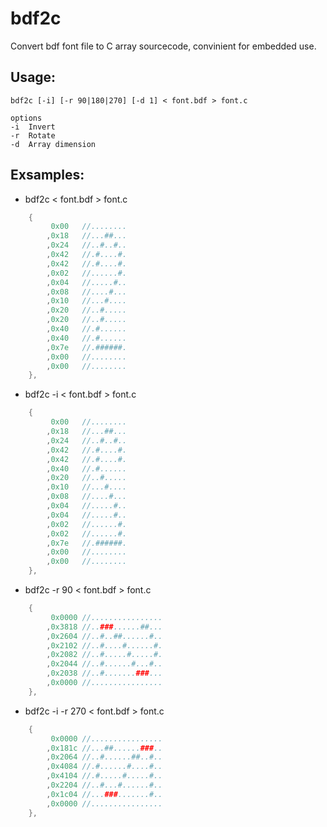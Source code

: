 # bdf2c

Convert bdf font file to C array sourcecode, convinient for embedded use.

## Usage:
```
bdf2c [-i] [-r 90|180|270] [-d 1] < font.bdf > font.c

options
-i  Invert
-r  Rotate
-d  Array dimension
```

## Exsamples:

* bdf2c < font.bdf > font.c
```C
	{
		 0x00	//........
		,0x18	//...##...
		,0x24	//..#..#..
		,0x42	//.#....#.
		,0x42	//.#....#.
		,0x02	//......#.
		,0x04	//.....#..
		,0x08	//....#...
		,0x10	//...#....
		,0x20	//..#.....
		,0x20	//..#.....
		,0x40	//.#......
		,0x40	//.#......
		,0x7e	//.######.
		,0x00	//........
		,0x00	//........
	},
```

* bdf2c -i < font.bdf > font.c
```C
	{
		 0x00	//........
		,0x18	//...##...
		,0x24	//..#..#..
		,0x42	//.#....#.
		,0x42	//.#....#.
		,0x40	//.#......
		,0x20	//..#.....
		,0x10	//...#....
		,0x08	//....#...
		,0x04	//.....#..
		,0x04	//.....#..
		,0x02	//......#.
		,0x02	//......#.
		,0x7e	//.######.
		,0x00	//........
		,0x00	//........
	},
```

* bdf2c -r 90 < font.bdf > font.c
```C
	{
		 0x0000	//................
		,0x3818	//..###......##...
		,0x2604	//..#..##......#..
		,0x2102	//..#....#......#.
		,0x2082	//..#.....#.....#.
		,0x2044	//..#......#...#..
		,0x2038	//..#.......###...
		,0x0000	//................
	},
```

* bdf2c -i -r 270 < font.bdf > font.c
```C
	{
		 0x0000	//................
		,0x181c	//...##......###..
		,0x2064	//..#......##..#..
		,0x4084	//.#......#....#..
		,0x4104	//.#.....#.....#..
		,0x2204	//..#...#......#..
		,0x1c04	//...###.......#..
		,0x0000	//................
	},
```
